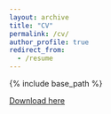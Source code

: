 ```yaml
---
layout: archive
title: "CV"
permalink: /cv/
author_profile: true
redirect_from:
  - /resume
---
```


{% include base_path %}

[Download here](https://chenqu.me/files/ChenQU_CV.pdf)
